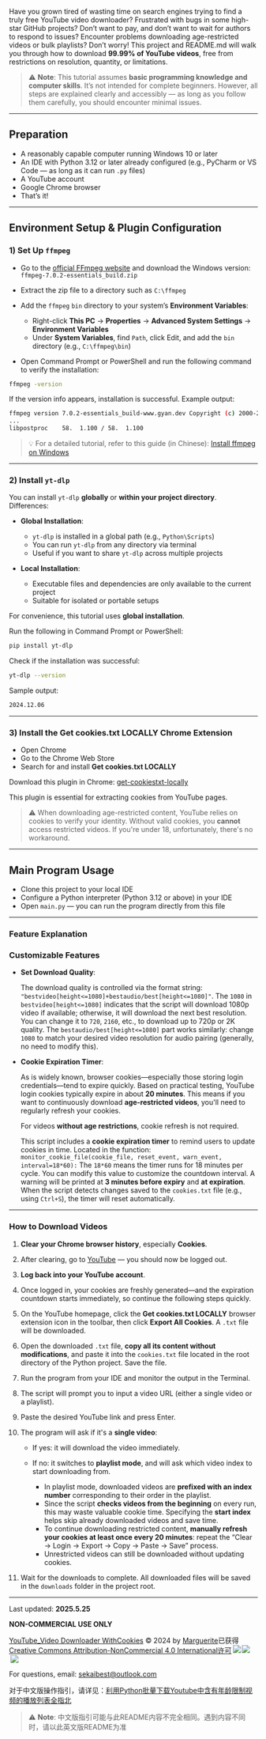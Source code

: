 Have you grown tired of wasting time on search engines trying to find a truly free YouTube video downloader? Frustrated with bugs in some high-star GitHub projects? Don’t want to pay, and don’t want to wait for authors to respond to issues? Encounter problems downloading age-restricted videos or bulk playlists? Don’t worry! This project and README.md will walk you through how to download **99.99% of YouTube videos**, free from restrictions on resolution, quantity, or limitations.

> ⚠️ **Note**: This tutorial assumes **basic programming knowledge and computer skills**. It’s not intended for complete beginners. However, all steps are explained clearly and accessibly — as long as you follow them carefully, you should encounter minimal issues.

---

## **Preparation**

* A reasonably capable computer running Windows 10 or later
* An IDE with Python 3.12 or later already configured (e.g., PyCharm or VS Code — as long as it can run `.py` files)
* A YouTube account
* Google Chrome browser
* That’s it!

---

## **Environment Setup & Plugin Configuration**

### 1) Set Up `ffmpeg`

* Go to the [official FFmpeg website](https://ffmpeg.org/download.html) and download the Windows version: `ffmpeg-7.0.2-essentials_build.zip`
* Extract the zip file to a directory such as `C:\ffmpeg`
* Add the `ffmpeg` `bin` directory to your system’s **Environment Variables**:

  * Right-click **This PC** → **Properties** → **Advanced System Settings** → **Environment Variables**
  * Under **System Variables**, find `Path`, click Edit, and add the `bin` directory (e.g., `C:\ffmpeg\bin`)
* Open Command Prompt or PowerShell and run the following command to verify the installation:

```bash
ffmpeg -version
```

If the version info appears, installation is successful. Example output:

```bash
ffmpeg version 7.0.2-essentials_build-www.gyan.dev Copyright (c) 2000-2024 ...
...
libpostproc    58.  1.100 / 58.  1.100
```

> 💡
> For a detailed tutorial, refer to this guide (in Chinese): [Install ffmpeg on Windows](https://blog.csdn.net/Natsuago/article/details/143231558)

---

### 2) Install `yt-dlp`

You can install `yt-dlp` **globally** or **within your project directory**. Differences:

* **Global Installation**:

  * `yt-dlp` is installed in a global path (e.g., `Python\Scripts`)
  * You can run `yt-dlp` from any directory via terminal
  * Useful if you want to share `yt-dlp` across multiple projects

* **Local Installation**:

  * Executable files and dependencies are only available to the current project
  * Suitable for isolated or portable setups

For convenience, this tutorial uses **global installation**.

Run the following in Command Prompt or PowerShell:

```bash
pip install yt-dlp
```

Check if the installation was successful:

```bash
yt-dlp --version
```

Sample output:

```bash
2024.12.06
```

---

### 3) Install the **Get cookies.txt LOCALLY** Chrome Extension

* Open Chrome
* Go to the Chrome Web Store
* Search for and install **Get cookies.txt LOCALLY**

Download this plugin in Chrome: [get-cookiestxt-locally](https://chromewebstore.google.com/detail/get-cookiestxt-locally/cclelndahbckbenkjhflpdbgdldlbecc?pli=1)

This plugin is essential for extracting cookies from YouTube pages.

> ⚠️ When downloading age-restricted content, YouTube relies on cookies to verify your identity. Without valid cookies, you **cannot** access restricted videos.
> If you're under 18, unfortunately, there's no workaround.


---

## **Main Program Usage**

* Clone this project to your local IDE
* Configure a Python interpreter (Python 3.12 or above) in your IDE
* Open `main.py` — you can run the program directly from this file

---

### Feature Explanation


### Customizable Features

* **Set Download Quality**:

  The download quality is controlled via the format string:
  `"bestvideo[height<=1080]+bestaudio/best[height<=1080]"`.
  The `1080` in `bestvideo[height<=1080]` indicates that the script will download 1080p video if available; otherwise, it will download the next best resolution.
  You can change it to `720`, `2160`, etc., to download up to 720p or 2K quality.
  The `bestaudio/best[height<=1080]` part works similarly: change `1080` to match your desired video resolution for audio pairing (generally, no need to modify this).

* **Cookie Expiration Timer**:

  As is widely known, browser cookies—especially those storing login credentials—tend to expire quickly. Based on practical testing, YouTube login cookies typically expire in about **20 minutes**.
  This means if you want to continuously download **age-restricted videos**, you'll need to regularly refresh your cookies.

  For videos **without age restrictions**, cookie refresh is not required.

  This script includes a **cookie expiration timer** to remind users to update cookies in time.
  Located in the function:
  `monitor_cookie_file(cookie_file, reset_event, warn_event, interval=18*60):`
  The `18*60` means the timer runs for 18 minutes per cycle. You can modify this value to customize the countdown interval.
  A warning will be printed at **3 minutes before expiry** and **at expiration**.
  When the script detects changes saved to the `cookies.txt` file (e.g., using `Ctrl+S`), the timer will reset automatically.

---

### How to Download Videos

1. **Clear your Chrome browser history**, especially **Cookies**.

2. After clearing, go to [YouTube](https://www.youtube.com/) — you should now be logged out.

3. **Log back into your YouTube account**.

4. Once logged in, your cookies are freshly generated—and the expiration countdown starts immediately, so continue the following steps quickly.

5. On the YouTube homepage, click the **Get cookies.txt LOCALLY** browser extension icon in the toolbar, then click **Export All Cookies**. A `.txt` file will be downloaded.

6. Open the downloaded `.txt` file, **copy all its content without modifications**, and paste it into the `cookies.txt` file located in the root directory of the Python project. Save the file.

7. Run the program from your IDE and monitor the output in the Terminal.

8. The script will prompt you to input a video URL (either a single video or a playlist).

9. Paste the desired YouTube link and press Enter.

10. The program will ask if it's a **single video**:

    * If yes: it will download the video immediately.
    * If no: it switches to **playlist mode**, and will ask which video index to start downloading from.

      * In playlist mode, downloaded videos are **prefixed with an index number** corresponding to their order in the playlist.
      * Since the script **checks videos from the beginning** on every run, this may waste valuable cookie time. Specifying the **start index** helps skip already downloaded videos and save time.
      * To continue downloading restricted content, **manually refresh your cookies at least once every 20 minutes**: repeat the “Clear → Login → Export → Copy → Paste → Save” process.
      * Unrestricted videos can still be downloaded without updating cookies.

11. Wait for the downloads to complete. All downloaded files will be saved in the `downloads` folder in the project root.

---

Last updated: **2025.5.25**

**NON-COMMERCIAL USE ONLY**

<a href="https://github.com/Marguerite68/YouTube_Video_Downloader_WithCookies"><font style="vertical-align: inherit;"><font style="vertical-align: inherit;">YouTube_Video Downloader WithCookies</font></font></a><font style="vertical-align: inherit;"><font style="vertical-align: inherit;"> © 2024 by </font></font><a href="https://github.com/Marguerite68"><font style="vertical-align: inherit;"><font style="vertical-align: inherit;">Marguerite</font></font></a><font style="vertical-align: inherit;"><font style="vertical-align: inherit;">已获得</font></font><a href="https://creativecommons.org/licenses/by-nc/4.0/"><font style="vertical-align: inherit;"><font style="vertical-align: inherit;">Creative Commons Attribution-NonCommercial 4.0 International许可</font></font></a><img src="https://mirrors.creativecommons.org/presskit/icons/cc.svg" style="max-width: 50px;max-height:50px;margin-left: .2em;"><img src="https://mirrors.creativecommons.org/presskit/icons/by.svg" style="max-width: 50px;max-height:50px;margin-left: .2em;"><img src="https://mirrors.creativecommons.org/presskit/icons/nc.svg" style="max-width: 50px;max-height:50px;margin-left: .2em;">


For questions, email: [sekaibest@outlook.com](mailto:sekaibest@outlook.com)

对于中文版操作指引，请详见：[利用Python批量下载Youtube中含有年龄限制视频的播放列表全指北](https://recondite-citron-f48.notion.site/Python-Youtube-15a9545f48c7806cb025f9a97f825b1d)
> ⚠️ **Note**: 中文版指引可能与此README内容不完全相同。遇到内容不同时，请以此英文版README为准
